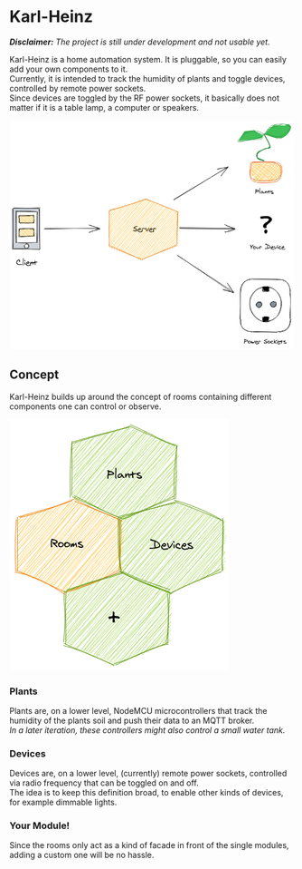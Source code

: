 # Karl-Heinz
***Disclaimer:*** *The project is still under development and not usable yet.*  

Karl-Heinz is a home automation system. It is pluggable, so you can easily add your own components to it.  
Currently, it is intended to track the humidity of plants and toggle devices, controlled by remote power sockets.   
Since devices are toggled by the RF power sockets, it basically does not matter if it is a table lamp, 
a computer or speakers.

![overview](assets/png/overview.png)

## Concept
Karl-Heinz builds up around the concept of rooms containing different components one can control or observe.  

![concept](assets/png/concept.png)

### Plants
Plants are, on a lower level, NodeMCU microcontrollers that track the humidity of the plants soil and push their data
to an MQTT broker.  
*In a later iteration, these controllers might also control a small water tank.*

### Devices
Devices are, on a lower level, (currently) remote power sockets, controlled via radio frequency 
that can be toggled on and off.  
The idea is to keep this definition broad, to enable other kinds of devices, for example dimmable lights.

### Your Module!
Since the rooms only act as a kind of facade in front of the single modules, adding a custom one will be no hassle.